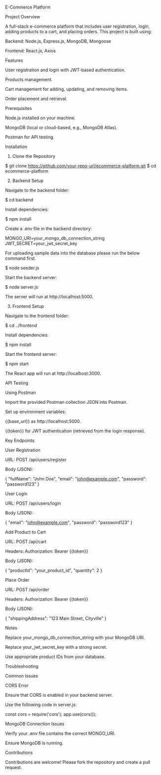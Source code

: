 E-Commerce Platform

Project Overview

A full-stack e-commerce platform that includes user registration, login, adding products to a cart, and placing orders. This project is built using:

Backend: Node.js, Express.js, MongoDB, Mongoose

Frontend: React.js, Axios

Features

User registration and login with JWT-based authentication.

Products management.

Cart management for adding, updating, and removing items.

Order placement and retrieval.

Prerequisites

Node.js installed on your machine.

MongoDB (local or cloud-based, e.g., MongoDB Atlas).

Postman for API testing.

Installation

1. Clone the Repository

$ git clone https://github.com/your-repo-url/ecommerce-platform.git
$ cd ecommerce-platform

2. Backend Setup

Navigate to the backend folder:

$ cd backend

Install dependencies:

$ npm install

Create a .env file in the backend directory:

MONGO_URI=your_mongo_db_connection_string
JWT_SECRET=your_jwt_secret_key

For uploading sample data into the database please run the below command first.

$  node seeder.js

Start the backend server:

$  node server.js 

The server will run at http://localhost:5000.

3. Frontend Setup

Navigate to the frontend folder:

$ cd ../frontend

Install dependencies:

$ npm install

Start the frontend server:

$ npm start

The React app will run at http://localhost:3000.

API Testing

Using Postman

Import the provided Postman collection JSON into Postman.

Set up environment variables:

{{base_url}} as http://localhost:5000.

{{token}} for JWT authentication (retrieved from the login response).

Key Endpoints

User Registration

URL: POST /api/users/register

Body (JSON):

{
  "fullName": "John Doe",
  "email": "john@example.com",
  "password": "password123"
}

User Login

URL: POST /api/users/login

Body (JSON):

{
  "email": "john@example.com",
  "password": "password123"
}

Add Product to Cart

URL: POST /api/cart

Headers: Authorization: Bearer {{token}}

Body (JSON):

{
  "productId": "your_product_id",
  "quantity": 2
}

Place Order

URL: POST /api/order

Headers: Authorization: Bearer {{token}}

Body (JSON):

{
  "shippingAddress": "123 Main Street, Cityville"
}

Notes

Replace your_mongo_db_connection_string with your MongoDB URI.

Replace your_jwt_secret_key with a strong secret.

Use appropriate product IDs from your database.

Troubleshooting

Common Issues

CORS Error

Ensure that CORS is enabled in your backend server.

Use the following code in server.js:

const cors = require('cors');
app.use(cors());

MongoDB Connection Issues

Verify your .env file contains the correct MONGO_URI.

Ensure MongoDB is running.

Contributions

Contributions are welcome! Please fork the repository and create a pull request.
